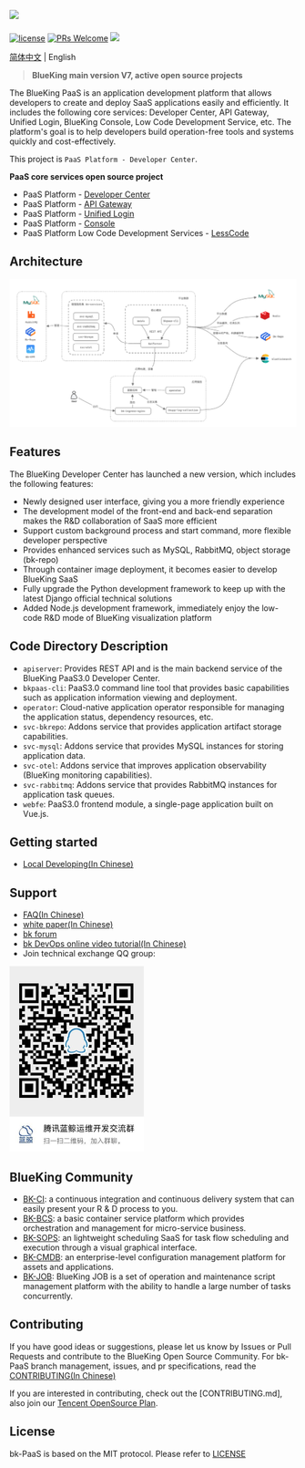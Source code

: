 ![](docs/resource/img/bk_paas_en.png)
---

[![license](https://img.shields.io/badge/license-MIT-brightgreen.svg?style=flat)](https://github.com/TencentBlueKing/bk-paas/blob/main/LICENSE.txt) [![PRs Welcome](https://img.shields.io/badge/PRs-welcome-brightgreen.svg)](https://github.com/TencentBlueKing/bk-paas/pulls) [![](https://travis-ci.com/Tencent/bk-PaaS.svg?token=ypkHQqxUR3Y3ctuD7qFS&branch=master)](https://travis-ci.com/Tencent/bk-PaaS)

[简体中文](README.md) | English

> **BlueKing main version V7, active open source projects**

The BlueKing PaaS is an application development platform that allows developers to create and deploy SaaS applications
easily and efficiently. It includes the following core services: Developer Center, API Gateway, Unified Login, BlueKing
Console, Low Code Development Service, etc. The platform's goal is to help developers build operation-free tools and
systems quickly and cost-effectively.

This project is `PaaS Platform - Developer Center`.

**PaaS core services open source project**

- PaaS Platform - [Developer Center](https://github.com/TencentBlueKing/blueking-paas)
- PaaS Platform - [API Gateway](https://github.com/TencentBlueKing/blueking-apigateway)
- PaaS Platform - [Unified Login](https://github.com/TencentBlueKing/bk-user)
- PaaS Platform - [Console](https://github.com/TencentBlueKing/blueking-console)
- PaaS Platform Low Code Development Services - [LessCode](https://github.com/TencentBlueKing/bk-lesscode)

## Architecture

![img](docs/resource/img/architecture-202305.png)

## Features

The BlueKing Developer Center has launched a new version, which includes the following features:

- Newly designed user interface, giving you a more friendly experience
- The development model of the front-end and back-end separation makes the R&D collaboration of SaaS more efficient
- Support custom background process and start command, more flexible developer perspective
- Provides enhanced services such as MySQL, RabbitMQ, object storage (bk-repo)
- Through container image deployment, it becomes easier to develop BlueKing SaaS
- Fully upgrade the Python development framework to keep up with the latest Django official technical solutions
- Added Node.js development framework, immediately enjoy the low-code R&D mode of BlueKing visualization platform

## Code Directory Description

- `apiserver`: Provides REST API and is the main backend service of the BlueKing PaaS3.0 Developer Center.
- `bkpaas-cli`: PaaS3.0 command line tool that provides basic capabilities such as application information viewing and
  deployment.
- `operator`: Cloud-native application operator responsible for managing the application status, dependency resources,
  etc.
- `svc-bkrepo`: Addons service that provides application artifact storage capabilities.
- `svc-mysql`: Addons service that provides MySQL instances for storing application data.
- `svc-otel`: Addons service that improves application observability (BlueKing monitoring capabilities).
- `svc-rabbitmq`: Addons service that provides RabbitMQ instances for application task queues.
- `webfe`: PaaS3.0 frontend module, a single-page application built on Vue.js.

## Getting started

- [Local Developing(In Chinese)](docs/DEVELOP_GUIDE.md)

## Support

- [FAQ(In Chinese)](https://bk.tencent.com/docs/markdown/PaaS平台/产品白皮书/常见问题/FAQ.md)
- [white paper(In Chinese)](https://bk.tencent.com/docs/markdown/PaaS平台/产品白皮书/产品简介/README.md)
- [bk forum](https://bk.tencent.com/s-mart/community)
- [bk DevOps online video tutorial(In Chinese)](https://bk.tencent.com/s-mart/video)
- Join technical exchange QQ group:

![img](docs/resource/img/bk_qq_group.png)

## BlueKing Community

- [BK-CI](https://github.com/TencentBlueKing/bk-ci): a continuous integration and continuous delivery system that can
  easily present your R & D process to you.
- [BK-BCS](https://github.com/TencentBlueKing/bk-bcs): a basic container service platform which provides orchestration
  and management for micro-service business.
- [BK-SOPS](https://github.com/TencentBlueKing/bk-sops): an lightweight scheduling SaaS for task flow scheduling and
  execution through a visual graphical interface.
- [BK-CMDB](https://github.com/TencentBlueKing/bk-cmdb): an enterprise-level configuration management platform for
  assets and applications.
- [BK-JOB](https://github.com/TencentBlueKing/bk-job): BlueKing JOB is a set of operation and maintenance script
  management platform with the ability to handle a large number of tasks concurrently.

## Contributing

If you have good ideas or suggestions, please let us know by Issues or Pull Requests and contribute to the BlueKing
Open Source Community. For bk-PaaS branch management, issues, and pr specifications, read
the [CONTRIBUTING(In Chinese)](docs/CONTRIBUTING.md)

If you are interested in contributing, check out the [CONTRIBUTING.md], also join
our [Tencent OpenSource Plan](https://opensource.tencent.com/contribution).

## License

bk-PaaS is based on the MIT protocol. Please refer to [LICENSE](LICENSE.txt)
